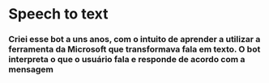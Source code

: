 # Speech to text

### Criei esse bot a uns anos, com o intuito de aprender a utilizar a ferramenta da Microsoft que transformava fala em texto. O bot interpreta o que o usuário fala e responde de acordo com a mensagem
